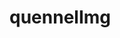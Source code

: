<!--
 * @Author: xinyuji quennel1115@gmail.com
 * @Date: 2024-03-19 10:49:39
 * @LastEditors: xinyuji quennel1115@gmail.com
 * @LastEditTime: 2024-03-19 10:52:35
 * @FilePath: /quennelImg/README.md
 * @Description: 这是默认设置,请设置`customMade`, 打开koroFileHeader查看配置 进行设置: https://github.com/OBKoro1/koro1FileHeader/wiki/%E9%85%8D%E7%BD%AE
-->
# quennelImg
